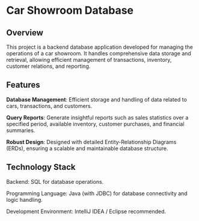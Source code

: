 # Car Showroom Database

## Overview

This project is a backend database application developed for managing the operations of a car showroom. It handles comprehensive data storage and retrieval, allowing efficient management of transactions, inventory, customer relations, and reporting.

## Features

**Database Management**: Efficient storage and handling of data related to cars, transactions, and customers.

**Query Reports**: Generate insightful reports such as sales statistics over a specified period, available inventory, customer purchases, and financial summaries.

**Robust Design**: Designed with detailed Entity-Relationship Diagrams (ERDs), ensuring a scalable and maintainable database structure.

## Technology Stack

Backend: SQL for database operations.

Programming Language: Java (with JDBC) for database connectivity and logic handling.

Development Environment: IntelliJ IDEA / Eclipse recommended.
